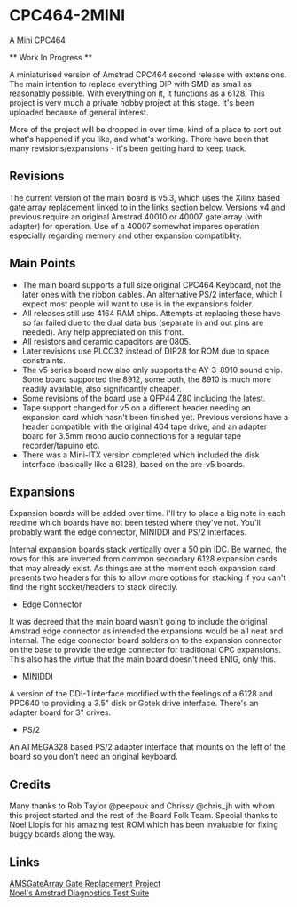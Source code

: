 # CPC464-2MINI

A Mini CPC464

** Work In Progress **

A miniaturised version of Amstrad CPC464 second release with extensions. The main intention to replace everything DIP with SMD as small as reasonably possible. With everything on it, it functions as a 6128. This project is very much a private hobby project at this stage. It's been uploaded because of general interest.

More of the project will be dropped in over time, kind of a place to sort out what's happened if you like, and what's working. There have been that many revisions/expansions - it's been getting hard to keep track.

## Revisions

The current version of the main board is v5.3, which uses the Xilinx based gate array replacement linked to in the links section below. Versions v4 and previous require an original Amstrad 40010 or 40007 gate array (with adapter) for operation. Use of a 40007 somewhat impares operation especially regarding memory and other expansion compatiblity.

## Main Points

* The main board supports a full size original CPC464 Keyboard, not the later ones with the ribbon cables. An alternative PS/2 interface, which I expect most people will want to use is in the expansions folder.
* All releases still use 4164 RAM chips. Attempts at replacing these have so far failed due to the dual data bus (separate in and out pins are needed). Any help appreciated on this front.
* All resistors and ceramic capacitors are 0805.
* Later revisions use PLCC32 instead of DIP28 for ROM due to space constraints.
* The v5 series board now also only supports the AY-3-8910 sound chip. Some board supported the 8912, some both, the 8910 is much more readily available, also significantly cheaper.
* Some revisions of the board use a QFP44 Z80 including the latest.
* Tape support changed for v5 on a different header needing an expansion card which hasn't been finished yet. Previous versions have a header compatible with the original 464 tape drive, and an adapter board for 3.5mm mono audio connections for a regular tape recorder/tapuino etc.
* There was a Mini-ITX version completed which included the disk interface (basically like a 6128), based on the pre-v5 boards.

## Expansions

Expansion boards will be added over time. I'll try to place a big note in each readme which boards have not been tested where they've not. You'll probably want the edge connector, MINIDDI and PS/2 interfaces.

Internal expansion boards stack vertically over a 50 pin IDC. Be warned, the rows for this are inverted from common secondary 6128 expansion cards that may already exist. As things are at the moment each expansion card presents two headers for this to allow more options for stacking if you can't find the right socket/headers to stack directly.

* Edge Connector

It was decreed that the main board wasn't going to include the original Amstrad edge connector as intended the expansions would be all neat and internal. The edge connector board solders on to the expansion connector on the base to provide the edge connector for traditional CPC expansions. This also has the virtue that the main board doesn't need ENIG, only this.

* MINIDDI

A version of the DDI-1 interface modified with the feelings of a 6128 and PPC640 to providing a 3.5" disk or Gotek drive interface. There's an adapter board for 3" drives.

* PS/2

An ATMEGA328 based PS/2 adapter interface that mounts on the left of the board so you don't need an original keyboard.

## Credits

Many thanks to Rob Taylor @peepouk and Chrissy @chris_jh with whom this project started and the rest of the Board Folk Team.
Special thanks to Noel Llopis for his amazing test ROM which has been invaluable for fixing buggy boards along the way.

## Links

  [AMSGateArray Gate Replacement Project](https://github.com/codedchip/AMSGateArray)<br>
  [Noel's Amstrad Diagnostics Test Suite](https://github.com/llopis/amstrad-diagnostics)
